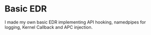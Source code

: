 # Basic EDR 
I made my own basic EDR implementing API hooking, namedpipes for logging, Kernel Callback and APC injection.
